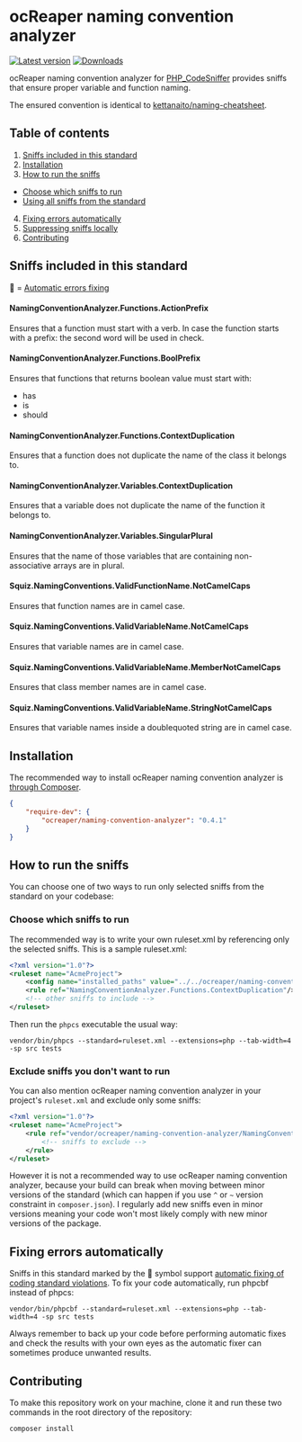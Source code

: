 # ocReaper naming convention analyzer

[![Latest version](https://img.shields.io/packagist/v/ocreaper/naming-convention-analyzer.svg?colorB=007EC6)](https://packagist.org/packages/ocreaper/naming-convention-analyzer)
[![Downloads](https://img.shields.io/packagist/dt/ocreaper/naming-convention-analyzer.svg?colorB=007EC6)](https://packagist.org/packages/ocreaper/naming-convention-analyzer)

ocReaper naming convention analyzer for [PHP_CodeSniffer](https://github.com/squizlabs/PHP_CodeSniffer) provides sniffs that ensure proper variable and function naming.

The ensured convention is identical to [kettanaito/naming-cheatsheet](https://github.com/kettanaito/naming-cheatsheet).

## Table of contents

1. [Sniffs included in this standard](#sniffs-included-in-this-standard)
2. [Installation](#installation)
3. [How to run the sniffs](#how-to-run-the-sniffs)
  - [Choose which sniffs to run](#choose-which-sniffs-to-run)
  - [Using all sniffs from the standard](#using-all-sniffs-from-the-standard)
4. [Fixing errors automatically](#fixing-errors-automatically)
5. [Suppressing sniffs locally](#suppressing-sniffs-locally)
6. [Contributing](#contributing)

## Sniffs included in this standard

🔧 = [Automatic errors fixing](#fixing-errors-automatically)

#### NamingConventionAnalyzer.Functions.ActionPrefix

Ensures that a function must start with a verb. In case the function starts with a prefix: the second word will be used in check.

#### NamingConventionAnalyzer.Functions.BoolPrefix

Ensures that functions that returns boolean value must start with:

- has
- is
- should

#### NamingConventionAnalyzer.Functions.ContextDuplication

Ensures that a function does not duplicate the name of the class it belongs to.

#### NamingConventionAnalyzer.Variables.ContextDuplication

Ensures that a variable does not duplicate the name of the function it belongs to.

#### NamingConventionAnalyzer.Variables.SingularPlural

Ensures that the name of those variables that are containing non-associative arrays are in plural.

#### Squiz.NamingConventions.ValidFunctionName.NotCamelCaps

Ensures that function names are in camel case.

#### Squiz.NamingConventions.ValidVariableName.NotCamelCaps

Ensures that variable names are in camel case.

#### Squiz.NamingConventions.ValidVariableName.MemberNotCamelCaps

Ensures that class member names are in camel case.

#### Squiz.NamingConventions.ValidVariableName.StringNotCamelCaps

Ensures that variable names inside a doublequoted string are in camel case.

## Installation

The recommended way to install ocReaper naming convention analyzer is [through Composer](http://getcomposer.org).

```JSON
{
    "require-dev": {
        "ocreaper/naming-convention-analyzer": "0.4.1"
    }
}
```
## How to run the sniffs

You can choose one of two ways to run only selected sniffs from the standard on your codebase:

### Choose which sniffs to run

The recommended way is to write your own ruleset.xml by referencing only the selected sniffs. This is a sample ruleset.xml:

```xml
<?xml version="1.0"?>
<ruleset name="AcmeProject">
	<config name="installed_paths" value="../../ocreaper/naming-convention-analyzer"/><!-- relative path from PHPCS source location -->
	<rule ref="NamingConventionAnalyzer.Functions.ContextDuplication"/>
	<!-- other sniffs to include -->
</ruleset>
```

Then run the `phpcs` executable the usual way:

```
vendor/bin/phpcs --standard=ruleset.xml --extensions=php --tab-width=4 -sp src tests
```

### Exclude sniffs you don't want to run

You can also mention ocReaper naming convention analyzer in your project's `ruleset.xml` and exclude only some sniffs:

```xml
<?xml version="1.0"?>
<ruleset name="AcmeProject">
	<rule ref="vendor/ocreaper/naming-convention-analyzer/NamingConventionAnalyzer/ruleset.xml"><!-- relative path to your ruleset.xml -->
		<!-- sniffs to exclude -->
	</rule>
</ruleset>
```

However it is not a recommended way to use ocReaper naming convention analyzer, because your build can break when moving between minor versions of the standard (which can happen if you use `^` or `~` version constraint in `composer.json`). I regularly add new sniffs even in minor versions meaning your code won't most likely comply with new minor versions of the package.

## Fixing errors automatically

Sniffs in this standard marked by the 🔧 symbol support [automatic fixing of coding standard violations](https://github.com/squizlabs/PHP_CodeSniffer/wiki/Fixing-Errors-Automatically). To fix your code automatically, run phpcbf instead of phpcs:

```
vendor/bin/phpcbf --standard=ruleset.xml --extensions=php --tab-width=4 -sp src tests
```

Always remember to back up your code before performing automatic fixes and check the results with your own eyes as the automatic fixer can sometimes produce unwanted results.

## Contributing

To make this repository work on your machine, clone it and run these two commands in the root directory of the repository:

```
composer install
```
